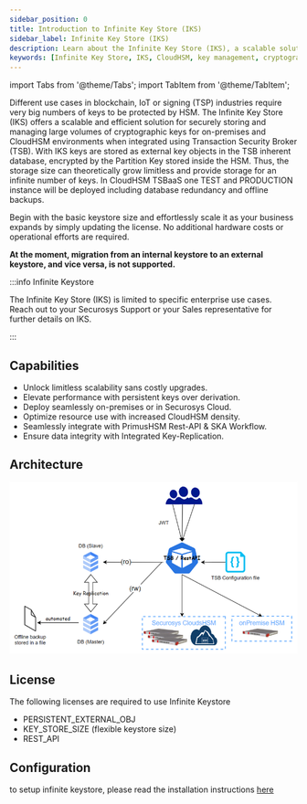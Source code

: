 ```yaml
---
sidebar_position: 0
title: Introduction to Infinite Key Store (IKS)
sidebar_label: Infinite Key Store (IKS)
description: Learn about the Infinite Key Store (IKS), a scalable solution for securely storing and managing cryptographic keys in on-premises and CloudHSM environments with Transaction Security Broker (TSB).
keywords: [Infinite Key Store, IKS, CloudHSM, key management, cryptographic keys, scalability, on-premises, CloudHSM environment, Securosys, TSB, Transaction Security Broker, key replication, data integrity, enterprise use cases, PrimusHSM Rest-API, SKA Workflow, key storage]
---
```


import Tabs from '@theme/Tabs';
import TabItem from '@theme/TabItem';

Different use cases in blockchain, IoT or signing (TSP) industries require very big numbers of keys to be protected by HSM. The Infinite Key Store (IKS)  offers a scalable and efficient solution for securely storing and managing large volumes of cryptographic keys for on-premises and CloudHSM environments when integrated using Transaction Security Broker (TSB).
With IKS keys are stored as external key objects in the TSB inherent database, encrypted by the Partition Key stored inside the HSM. Thus, the storage size can theoretically grow limitless and provide storage for an infinite number of keys.
In CloudHSM TSBaaS one TEST and PRODUCTION instance will be deployed including database redundancy and offline backups. 

Begin with the basic keystore size and effortlessly scale it as your business expands by simply updating the license. No additional hardware costs or operational efforts are required.

**At the moment, migration from an internal keystore to an external keystore, and vice versa, is not supported.**

:::info Infinite Keystore

The Infinite Key Store (IKS) is limited to specific enterprise use cases. Reach out to your Securosys Support or your Sales representative for further details on IKS.

:::

## Capabilities

- Unlock limitless scalability sans costly upgrades.
- Elevate performance with persistent keys over derivation.
- Deploy seamlessly on-premises or in Securosys Cloud.
- Optimize resource use with increased CloudHSM density.
- Seamlessly integrate with PrimusHSM Rest-API & SKA Workflow.
- Ensure data integrity with Integrated Key-Replication.


## Architecture
![Infinite Keystore architecture](../../resources/infinite_keystore_architecture.png)



## License

The following licenses are required to use Infinite Keystore
- PERSISTENT_EXTERNAL_OBJ
- KEY_STORE_SIZE (flexible keystore size)
- REST_API

## Configuration

to setup infinite keystore, please read the installation instructions [here](/tsb/Installation/On-Premise-Installation.md#514-application-external-keystoreyml)